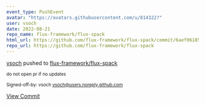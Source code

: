 ```yaml
---
event_type: PushEvent
avatar: "https://avatars.githubusercontent.com/u/814322?"
user: vsoch
date: 2022-08-21
repo_name: flux-framework/flux-spack
html_url: https://github.com/flux-framework/flux-spack/commit/6aef061857da63c510309943165676dd55e4d0a2
repo_url: https://github.com/flux-framework/flux-spack
---
```


<a href='https://github.com/vsoch' target='_blank'>vsoch</a> pushed to <a href='https://github.com/flux-framework/flux-spack' target='_blank'>flux-framework/flux-spack</a>

<small>do not open pr if no updates

Signed-off-by: vsoch <vsoch@users.noreply.github.com></small>

<a href='https://github.com/flux-framework/flux-spack/commit/6aef061857da63c510309943165676dd55e4d0a2' target='_blank'>View Commit</a>